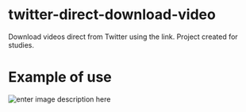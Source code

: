 # twitter-direct-download-video
Download videos direct from Twitter using the link. Project created for studies.

# Example of use

![enter image description here](https://github.com/hammyster/twitter-direct-download-video/blob/main/gif.gif)
